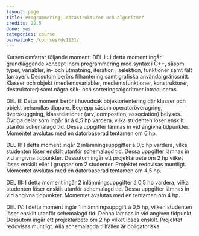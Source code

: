 ```yaml
---
layout: page
title: Programmering, datastrukturer och algoritmer
credits: 22.5
done: yes
categories: course
permalink: /courses/dv1121/
---
```


Kursen omfattar följande moment:
DEL I : I detta moment ingår grundläggande koncept inom programmering med syntax i C++, 
såsom typer, variabler, in- och utmatning, iteration , selektion, funktioner samt fält (arrayer). 
Dessutom berörs filhantering samt grafiska användargränssnitt. 
Klasser och objekt (medlemsvariabler, medlemsfunktioner, konstruktorer, destruktorer) samt några sök- och sorteringsalgoritmer introduceras. 

DEL II: Detta moment berör i huvudsak objektorientering där klasser och objekt behandlas djupare. 
Begrepp såsom operatoröveragring, överskuggning, klassrelationer (arv, compostion, association) belyses. 
Övriga delar som ingår är á 0,5 hp vardera, vilka studenten löser enskilt utanför schemalagd tid. 
Dessa uppgifter lämnas in vid angivna tidpunkter. Momentet avslutas med en datorbaserad tentamen om 6 hp. 

DEL II: I detta moment ingår 2 inlämningsuppgifter á 0,5 hp vardera, vilka studenten löser enskilt utanför schemalagd tid. 
Dessa uppgifter lämnas in vid angivna tidpunkter. Dessutom ingår ett projektarbete om 2 hp vilket löses enskilt eller i grupper om 2 studenter. 
Projektet redovisas muntligt. Momentet avslutas med en datorbaserad tentamen om 4,5 hp. 

DEL III: I detta moment ingår 2 inlämningsuppgifter á 0,5 hp vardera, vilka studenten löser enskilt utanför schemalagd tid. 
Dessa uppgifter lämnas in vid angivna tidpunkter. Momentet avslutas med en tentamen om 4 hp. 

DEL IV: I detta moment ingår 1 inlämningsuppgift á 0,5 hp, vilken studenten löser enskilt utanför schemalagd tid. 
Denna lämnas in vid angiven tidpunkt. Dessutom ingår ett projektarbete om 2 hp vilket löses enskilt. 
Projektet redovisas muntligt. Alla schemalagda tillfällen är obligatoriska.
